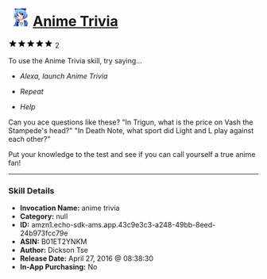 # &nbsp;<img src="skill_icon" alt="Anime Trivia icon" width="36"> [Anime Trivia](http://alexa.amazon.com/#skills/amzn1.echo-sdk-ams.app.43c9e3c3-a248-49bb-8eed-24b973fcc79e)
![5 stars](../../images/ic_star_black_18dp_1x.png)![5 stars](../../images/ic_star_black_18dp_1x.png)![5 stars](../../images/ic_star_black_18dp_1x.png)![5 stars](../../images/ic_star_black_18dp_1x.png)![5 stars](../../images/ic_star_black_18dp_1x.png) 2

To use the Anime Trivia skill, try saying...

* *Alexa, launch Anime Trivia*

* *Repeat*

* *Help*

Can you ace questions like these?
"In Trigun, what is the price on Vash the Stampede's head?"
"In Death Note, what sport did Light and L play against each other?"

Put your knowledge to the test and see if you can call yourself a true anime fan!

***

### Skill Details

* **Invocation Name:** anime trivia
* **Category:** null
* **ID:** amzn1.echo-sdk-ams.app.43c9e3c3-a248-49bb-8eed-24b973fcc79e
* **ASIN:** B01ET2YNKM
* **Author:** Dickson Tse
* **Release Date:** April 27, 2016 @ 08:38:30
* **In-App Purchasing:** No

